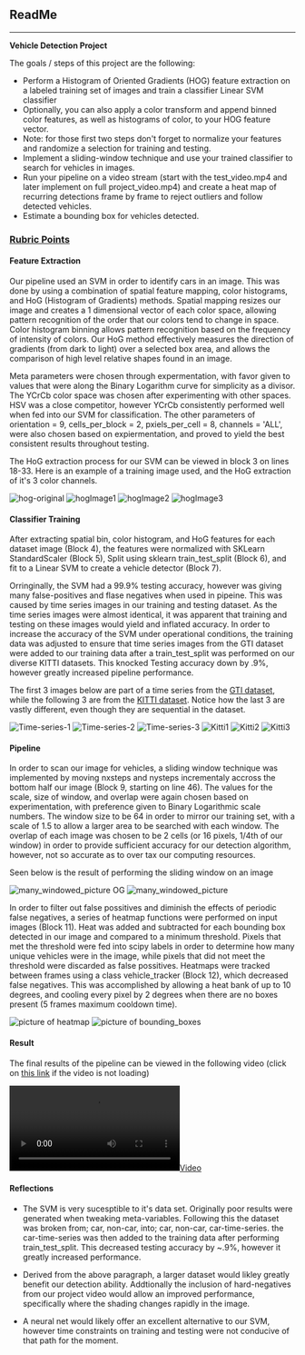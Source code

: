 ## ReadMe 

---
**Vehicle Detection Project**

The goals / steps of this project are the following:

* Perform a Histogram of Oriented Gradients (HOG) feature extraction on a labeled training set of images and train a classifier Linear SVM classifier
* Optionally, you can also apply a color transform and append binned color features, as well as histograms of color, to your HOG feature vector. 
* Note: for those first two steps don't forget to normalize your features and randomize a selection for training and testing.
* Implement a sliding-window technique and use your trained classifier to search for vehicles in images.
* Run your pipeline on a video stream (start with the test_video.mp4 and later implement on full project_video.mp4) and create a heat map of recurring detections frame by frame to reject outliers and follow detected vehicles.
* Estimate a bounding box for vehicles detected.


### [Rubric Points](https://review.udacity.com/#!/rubrics/513/view)


#### Feature Extraction

Our pipeline used an SVM in order to identify cars in an image. This was done by using a combination of spatial feature mapping, color histograms, and HoG (Histogram of Gradients) methods. Spatial mapping resizes our image and creates a 1 dimensional vector of each color space, allowing pattern recognition of the order that our colors tend to change in space. Color histogram binning allows pattern recognition based on the frequency of intensity of colors. Our HoG method effectively measures the direction of gradients (from dark to light) over a selected box area, and allows the comparison of high level relative shapes found in an image.

Meta parameters were chosen through expermentation, with favor given to values that were along the Binary Logarithm curve for simplicity as a divisor. The YCrCb color space was chosen after experimenting with other spaces. HSV was a close competitor, however YCrCb consistently performed well when fed into our SVM for classification. The other parameters of orientation = 9, cells_per_block = 2, pxiels_per_cell = 8, channels = 'ALL', were also chosen based on expiermentation, and proved to yield the best consistent results throughout testing.

The HoG extraction process for our SVM can be viewed in block 3 on lines 18-33. Here is an example of a training image used, and the HoG extraction of it's 3 color channels.

![hog-original](./Writeup-Pictures/hog-og.png)
![hogImage1](./Writeup-Pictures/hog-channel1.png)
![hogImage2](./Writeup-Pictures/hog-channel2.png)
![hogImage3](./Writeup-Pictures/hog-channel3.png)

#### Classifier Training

After extracting spatial bin, color histogram, and HoG features for each dataset image (Block 4), the features were  normalized with SKLearn StandardScaler (Block 5), Split using sklearn train_test_split (Block 6), and fit to a Linear SVM to create a vehicle detector (Block 7).

Orringinally, the SVM had a 99.9% testing accuracy, however was giving many false-positives and flase negatives when used in pipeine. This was caused by time series images in our training and testing dataset. As the time series images were almost identical, it was apparent that training and testing on these images would yield and inflated accuracy. In order to increase the accuracy of the SVM under operational conditions, the training data was adjusted to ensure that time series images from the GTI dataset were added to our training data after a train_test_split was performed on our diverse KITTI datasets. This knocked Testing accuracy down by .9%, however greatly increased pipeline performance.

The first 3 images below are part of a time series from the [GTI dataset](http://www.gti.ssr.upm.es/data/Vehicle_database.html), while the following 3 are from the [KITTI dataset](http://www.cvlibs.net/datasets/kitti/). Notice how the last 3 are vastly different, even though they are sequential in the dataset.

![Time-series-1](./Writeup-Pictures/image0130.png)
![Time-series-2](./Writeup-Pictures/image0131.png)
![Time-series-3](./Writeup-Pictures/image0136.png)
![Kitti1](./Writeup-Pictures/16.png)
![Kitti2](./Writeup-Pictures/17.png)
![Kitti3](./Writeup-Pictures/18.png)

#### Pipeline

In order to scan our image for vehicles, a sliding window technique was implemented by moving nxsteps and nysteps incrementaly accross the bottom half our image (Block 9, starting on line 46). The values for the scale, size of window, and overlap were again chosen based on experimentation, with preference given to Binary Logarithmic scale numbers. The window size to be 64 in order to mirror our training set, with a scale of 1.5 to allow a larger area to be searched with each window. The overlap of each image was chosen to be 2 cells (or 16 pixels, 1/4th of our window) in order to provide sufficient accuracy for our detection algorithm, however, not so accurate as to over tax our computing resources.

Seen below is the result of performing the sliding window on an image

![many_windowed_picture OG ](./Writeup-Pictures/test6.png)
![many_windowed_picture](./Writeup-Pictures/window-search.png)


In order to filter out false possitives and diminish the effects of periodic false negatives, a series of heatmap functions were performed on input images (Block 11). Heat was added and subtracted for each bounding box detected in our image  and compared to a minimum threshold. Pixels that met the threshold were fed into scipy labels in order to determine how many unique vehicles were in the image, while pixels that did not meet the threshold were discarded as false possitives. Heatmaps were tracked between frames using a class vehicle_tracker (Block 12), which decreased false negatives. This was accomplished by allowing a heat bank of up to 10 degrees, and cooling every pixel by 2 degrees when there are no boxes present (5 frames maximum cooldown time).

![picture of heatmap](./Writeup-Pictures/heatmap-heatmap.png)
![picture of bounding_boxes](./Writeup-Pictures/heatmap-labeled.png)


#### Result

The final results of the pipeline can be viewed in the following video (click on [this link](./Vehicle_detection.mp4) if the video is not loading)

[![Video](./Vehicle_detection.mp4)](./Vehicle_detection.mp4)



#### Reflections

* The SVM is very sucesptible to it's data set. Originally poor results were generated when tweaking meta-variables. Following this the dataset was broken from; car, non-car,  into; car, non-car, car-time-series. the car-time-series was then added to the training data after performing train_test_split. This decreased testing accuracy by ~.9%, however it greatly increased performance.

* Derived from the above paragraph, a larger dataset would likley greatly benefit our detection ability. Addtionally the inclusion of hard-negatives from our project video would allow an improved performance, specifically where the shading changes rapidly in the image.

* A neural net would likely offer an excellent alternative to our SVM, however time constraints on training and testing were not conducive of that path for the moment.